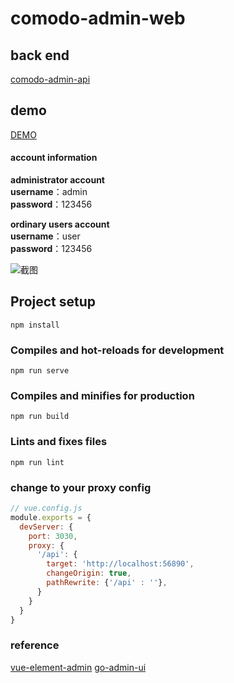 # comodo-admin-web

## back end
[comodo-admin-api](https://github.com/xtthaop/comodo-admin-api.git)

## demo
[DEMO](https://zxctb.top:8081)

#### account information
**administrator account**   
**username**：admin    
**password**：123456    

**ordinary users account**   
**username**：user   
**password**：123456     

![截图](https://github.com/xtthaop/image-lib/blob/master/image/screenshot.png?raw=true)

## Project setup
```
npm install
```

### Compiles and hot-reloads for development
```
npm run serve
```

### Compiles and minifies for production
```
npm run build
```

### Lints and fixes files
```
npm run lint
```

### change to your proxy config
```js
// vue.config.js
module.exports = {
  devServer: {
    port: 3030,
    proxy: {
      '/api': {
        target: 'http://localhost:56890',
        changeOrigin: true,
        pathRewrite: {'/api' : ''},
      }
    }
  }
}
```

### reference
[vue-element-admin](https://github.com/PanJiaChen/vue-element-admin.git)
[go-admin-ui](https://github.com/go-admin-team/go-admin-ui.git)
